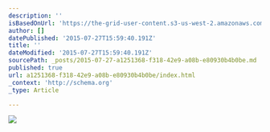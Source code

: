 ```yaml
---
description: ''
isBasedOnUrl: 'https://the-grid-user-content.s3-us-west-2.amazonaws.com/96e8974c-d848-4d89-8b9a-ed3643f3f726.png'
author: []
datePublished: '2015-07-27T15:59:40.191Z'
title: ''
dateModified: '2015-07-27T15:59:40.191Z'
sourcePath: _posts/2015-07-27-a1251368-f318-42e9-a08b-e80930b4b0be.md
published: true
url: a1251368-f318-42e9-a08b-e80930b4b0be/index.html
_context: 'http://schema.org'
_type: Article

---
```

![](https://the-grid-user-content.s3-us-west-2.amazonaws.com/96e8974c-d848-4d89-8b9a-ed3643f3f726.png)